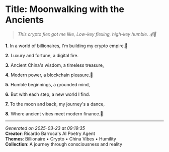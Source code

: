# Title: Moonwalking with the Ancients

> *This crypto flex got me like, Low-key flexing, high-key humble. 💰🤝*

**1.** In a world of billionaires, I'm building my crypto empire.🌙


**2.** Luxury and fortune, a digital fire.


**3.** Ancient China's wisdom, a timeless treasure,


**4.** Modern power, a blockchain pleasure.🏮


**5.** Humble beginnings, a grounded mind,


**6.** But with each step, a new world I find.


**7.** To the moon and back, my journey's a dance,


**8.** Where ancient vibes meet modern finance.🎑



---

*Generated on 2025-03-23 at 09:19:35*  
**Creator**: Ricardo Barroca's AI Poetry Agent  
**Themes**: Billionaire • Crypto • China Vibes • Humility  
**Collection**: A journey through consciousness and reality
